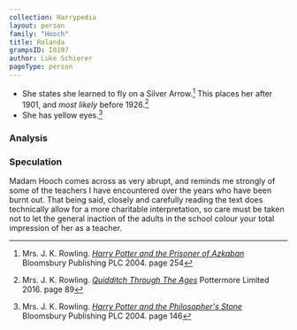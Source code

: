 ```yaml
---
collection: Harrypedia
layout: person
family: "Hooch"
title: Rolanda
grampsID: I0197
author: Luke Schierer
pageType: person
---
```


- She states she learned to fly on a Silver Arrow.[^221108-1] This places her after 1901, and _most likely_ before 1926.[^221108-2]
- She has yellow eyes.[^221108-3]

### Analysis

[^221108-3]:
    Mrs. J. K. Rowling.
    _[Harry Potter and the Philosopher's Stone](https://www.librarything.com/work/5403381/book/225886281)_
    Bloomsbury Publishing PLC 2004. page 146

[^221108-2]:
    Mrs. J. K. Rowling.
    _[Quidditch Through The Ages](https://www.librarything.com/work/3196299/book/229019631)_
    Pottermore Limited 2016. page 89

[^221108-1]:
    Mrs. J. K. Rowling.
    _[Harry Potter and the Prisoner of Azkaban](https://www.librarything.com/work/2742161/book/225886376)_
    Bloomsbury Publishing PLC 2004. page 254

### Speculation

Madam Hooch comes across as very abrupt, and reminds me strongly of some of the
teachers I have encountered over the years who have been burnt out. That being
said, closely and carefully reading the text does technically allow for a more
charitable interpretation, so care must be taken not to let the general
inaction of the adults in the school colour your total impression of her as a
teacher.
